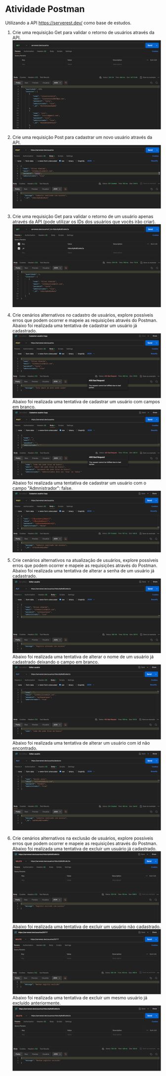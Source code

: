 # Atividade Postman
Utilizando a API https://serverest.dev/ como base de estudos.
1) Crie uma requisição Get para validar o retorno de usuários através da API.
![ReqGetUsuarios.png](https://github.com/ItzOliver/Programa_de_Bolsas_AWS_for_Software_Quality_Test_Automation/blob/pb_sprint2/src/ReqGetUsuarios.png?raw=true)
2) Crie uma requisição Post para cadastrar um novo usuário através da API.
![ReqPostNovoUsuario.png](https://github.com/ItzOliver/Programa_de_Bolsas_AWS_for_Software_Quality_Test_Automation/blob/pb_sprint2/src/ReqPostNovoUsuario.png?raw=true)
3) Crie uma requisição Get para validar o retorno de um usuário apenas através da API (pode utilizar os IDs dos usuários que vocês irão criar).
![ReqGetUsuarioAtravesDaAPI.png](https://github.com/ItzOliver/Programa_de_Bolsas_AWS_for_Software_Quality_Test_Automation/blob/pb_sprint2/src/ReqGetUsuarioAtravesDaAPI.png?raw=true)
4) Crie cenários alternativos no cadastro de usuários, explore possíveis erros que podem ocorrer e mapeie as requisições através do Postman.
Abaixo foi realizada uma tentativa de cadastrar um usuário já cadastrado.
![ReqPostMesmoUsuario.png](https://github.com/ItzOliver/Programa_de_Bolsas_AWS_for_Software_Quality_Test_Automation/blob/pb_sprint2/src/ReqPostMesmoUsuario.png?raw=true)
Abaixo foi realizada uma tentativa de cadastrar um usuário com campos em branco.
![ReqPostUsuarioEmBranco.png](https://github.com/ItzOliver/Programa_de_Bolsas_AWS_for_Software_Quality_Test_Automation/blob/pb_sprint2/src/ReqPostUsuarioEmBranco.png?raw=true)
Abaixo foi realizada uma tentativa de cadastrar um usuário com o campo "Admnistrador": false.
![ReqPostUsuarioADMFalse.png](https://github.com/ItzOliver/Programa_de_Bolsas_AWS_for_Software_Quality_Test_Automation/blob/pb_sprint2/src/ReqPostUsuarioADMFalse.png?raw=true)
5) Crie cenários alternativos na atualização de usuários, explore possíveis erros que podem ocorrer e mapeie as requisições através do Postman.
Abaixo foi realizada uma tentativa de alterar a senha de um usuário já cadastrado.
![ReqPutAlterarSenha.png](https://github.com/ItzOliver/Programa_de_Bolsas_AWS_for_Software_Quality_Test_Automation/blob/pb_sprint2/src/ReqPutAlterarSenha.png?raw=true)
Abaixo foi realizada uma tentativa de alterar o nome de um usuário já cadastrado deixando o campo em branco.
![ReqPutAlterarNomeEmBranco.png](https://github.com/ItzOliver/Programa_de_Bolsas_AWS_for_Software_Quality_Test_Automation/blob/pb_sprint2/src/ReqPutAlterarNomeEmBranco.png?raw=true)
Abaixo foi realizada uma tentativa de alterar um usuário com id não encontrado.
![ReqPutAlterarComIdNaoEncontrado.png](https://github.com/ItzOliver/Programa_de_Bolsas_AWS_for_Software_Quality_Test_Automation/blob/pb_sprint2/src/ReqPutAlterarComIdNaoEncontrado.png?raw=true)

6) Crie cenários alternativos na exclusão de usuários, explore possíveis erros que podem ocorrer e mapeie as requisições através do Postman.
Abaixo foi realizada uma tentativa de excluir um usuário já cadastrado.
![ReqDeleteUsuarioExistente.png](https://github.com/ItzOliver/Programa_de_Bolsas_AWS_for_Software_Quality_Test_Automation/blob/pb_sprint2/src/ReqDeleteUsuarioExistente.png?raw=true)
Abaixo foi realizada uma tentativa de excluir um usuário não cadastrado.
![ReqDeleteUsuarioNaoCadastrado.png](https://github.com/ItzOliver/Programa_de_Bolsas_AWS_for_Software_Quality_Test_Automation/blob/pb_sprint2/src/ReqDeleteUsuarioNaoCadastrado.png?raw=true)
Abaixo foi realizada uma tentativa de excluir um mesmo usuário já excluído anteriormente.
![ReqDeleteUsuarioJaExcluido.png](https://github.com/ItzOliver/Programa_de_Bolsas_AWS_for_Software_Quality_Test_Automation/blob/pb_sprint2/src/ReqDeleteUsuarioJaExcluido.png?raw=true)